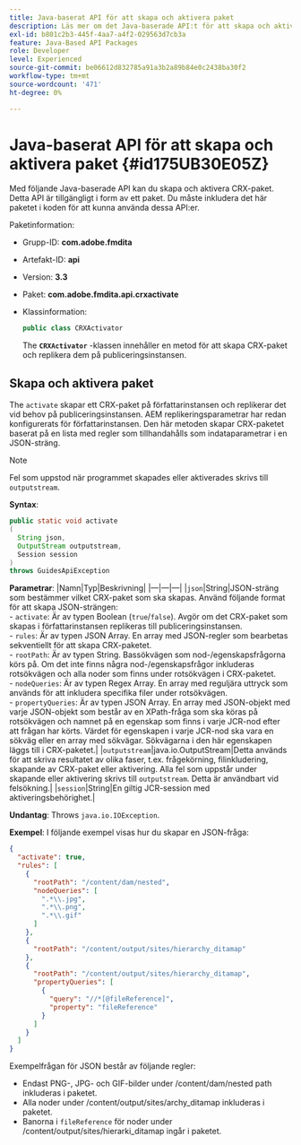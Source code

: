 ```yaml
---
title: Java-baserat API för att skapa och aktivera paket
description: Läs mer om det Java-baserade API:t för att skapa och aktivera paket
exl-id: b801c2b3-445f-4aa7-a4f2-029563d7cb3a
feature: Java-Based API Packages
role: Developer
level: Experienced
source-git-commit: be06612d832785a91a3b2a89b84e0c2438ba30f2
workflow-type: tm+mt
source-wordcount: '471'
ht-degree: 0%

---
```


# Java-baserat API för att skapa och aktivera paket {#id175UB30E05Z}

Med följande Java-baserade API kan du skapa och aktivera CRX-paket. Detta API är tillgängligt i form av ett paket. Du måste inkludera det här paketet i koden för att kunna använda dessa API:er.

Paketinformation:

- Grupp-ID: **com.adobe.fmdita**

- Artefakt-ID: **api**

- Version: **3.3**

- Paket: **com.adobe.fmdita.api.crxactivate**

- Klassinformation:

  ```JAVA
  public class CRXActivator
  ```

  The **`CRXActivator`** -klassen innehåller en metod för att skapa CRX-paket och replikera dem på publiceringsinstansen.


## Skapa och aktivera paket

The `activate` skapar ett CRX-paket på författarinstansen och replikerar det vid behov på publiceringsinstansen. AEM replikeringsparametrar har redan konfigurerats för författarinstansen. Den här metoden skapar CRX-paketet baserat på en lista med regler som tillhandahålls som indataparametrar i en JSON-sträng.
>[!NOTE]
>
> Fel som uppstod när programmet skapades eller aktiverades skrivs till `outputstream`.

**Syntax**:

```JAVA
public static void activate
(
  String json, 
  OutputStream outputstream, 
  Session session
) 
throws GuidesApiException
```

**Parametrar**: |Namn|Typ|Beskrivning| |—|—|—| |`json`|String|JSON-sträng som bestämmer vilket CRX-paket som ska skapas. Använd följande format för att skapa JSON-strängen: <br>- `activate`: Är av typen Boolean \(`true`/`false`\). Avgör om det CRX-paket som skapas i författarinstansen replikeras till publiceringsinstansen. <br> - `rules`: Är av typen JSON Array. En array med JSON-regler som bearbetas sekventiellt för att skapa CRX-paketet. <br> - `rootPath`: Är av typen String. Bassökvägen som nod-/egenskapsfrågorna körs på. Om det inte finns några nod-/egenskapsfrågor inkluderas rotsökvägen och alla noder som finns under rotsökvägen i CRX-paketet. <br> - `nodeQueries`: Är av typen Regex Array. En array med reguljära uttryck som används för att inkludera specifika filer under rotsökvägen. <br> - `propertyQueries`: Är av typen JSON Array. En array med JSON-objekt med varje JSON-objekt som består av en XPath-fråga som ska köras på rotsökvägen och namnet på en egenskap som finns i varje JCR-nod efter att frågan har körts. Värdet för egenskapen i varje JCR-nod ska vara en sökväg eller en array med sökvägar. Sökvägarna i den här egenskapen läggs till i CRX-paketet.| |`outputstream`|java.io.OutputStream|Detta används för att skriva resultatet av olika faser, t.ex. frågekörning, filinkludering, skapande av CRX-paket eller aktivering. Alla fel som uppstår under skapande eller aktivering skrivs till `outputstream`. Detta är användbart vid felsökning.| |`session`|String|En giltig JCR-session med aktiveringsbehörighet.|

**Undantag**: Throws ``java.io.IOException``.

**Exempel**: I följande exempel visas hur du skapar en JSON-fråga:

```JSON
{
  "activate": true,
  "rules": [
    {
      "rootPath": "/content/dam/nested",
      "nodeQueries": [
        ".*\\.jpg",
        ".*\\.png",
        ".*\\.gif"        
      ]
    },
    {
      "rootPath": "/content/output/sites/hierarchy_ditamap"
    },
    {
      "rootPath": "/content/output/sites/hierarchy_ditamap",
      "propertyQueries": [
        {
          "query": "//*[@fileReference]",
          "property": "fileReference"
        }
      ]
    }
  ]
}
```

Exempelfrågan för JSON består av följande regler:

- Endast PNG-, JPG- och GIF-bilder under /content/dam/nested path inkluderas i paketet.
- Alla noder under /content/output/sites/archy\_ditamap inkluderas i paketet.
- Banorna i `fileReference` för noder under /content/output/sites/hierarki\_ditamap ingår i paketet.
